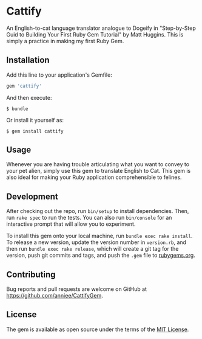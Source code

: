 # Cattify

An English-to-cat language translator analogue to Dogeify in "Step-by-Step Guid to Building Your First Ruby Gem Tutorial" by Matt Huggins. This is simply a practice in making my first Ruby Gem.

## Installation

Add this line to your application's Gemfile:

```ruby
gem 'cattify'
```

And then execute:

    $ bundle

Or install it yourself as:

    $ gem install cattify

## Usage

Whenever you are having trouble articulating what you want to convey to your pet alien, simply use this gem to translate English to Cat. This gem is also ideal for making your Ruby application comprehensible to felines.

## Development

After checking out the repo, run `bin/setup` to install dependencies. Then, run `rake spec` to run the tests. You can also run `bin/console` for an interactive prompt that will allow you to experiment.

To install this gem onto your local machine, run `bundle exec rake install`. To release a new version, update the version number in `version.rb`, and then run `bundle exec rake release`, which will create a git tag for the version, push git commits and tags, and push the `.gem` file to [rubygems.org](https://rubygems.org).

## Contributing

Bug reports and pull requests are welcome on GitHub at https://github.com/anniee/CattifyGem.


## License

The gem is available as open source under the terms of the [MIT License](http://opensource.org/licenses/MIT).

